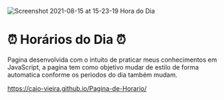 ![Screenshot 2021-08-15 at 15-23-19 Hora do Dia](https://user-images.githubusercontent.com/62302606/129488545-7cfac165-1f4a-4db3-8271-8cd9c749a3cf.png)
# ⏰ Horários do Dia ⏰

Pagina desenvolvida com o intuito de praticar meus conhecimentos em JavaScript, a pagina tem como objetivo mudar de estilo de forma automatica conforme os periodos do dia também mudam.

https://caio-vieira.github.io/Pagina-de-Horario/
